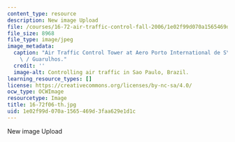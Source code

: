 ```yaml
---
content_type: resource
description: New image Upload
file: /courses/16-72-air-traffic-control-fall-2006/1e02f99d070a1565469d3faa629e1d1c_16-72f06-th.jpg
file_size: 8968
file_type: image/jpeg
image_metadata:
  caption: "Air Traffic Control Tower at Aero Porto International de S\xE3o Paulo\
    \ / Guarulhos."
  credit: ''
  image-alt: Controlling air traffic in Sao Paulo, Brazil.
learning_resource_types: []
license: https://creativecommons.org/licenses/by-nc-sa/4.0/
ocw_type: OCWImage
resourcetype: Image
title: 16-72f06-th.jpg
uid: 1e02f99d-070a-1565-469d-3faa629e1d1c
---
```

New image Upload